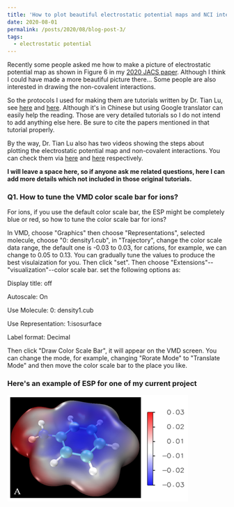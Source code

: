 ```yaml
---
title: 'How to plot beautiful electrostatic potential maps and NCI interactions'
date: 2020-08-01
permalink: /posts/2020/08/blog-post-3/
tags:
  - electrostatic potential
---
```


Recently some people asked me how to make a picture of electrostatic potential map as shown in Figure 6 in my [2020 JACS paper](https://pubs.acs.org/doi/abs/10.1021/jacs.0c05643).
Although I think I could have made a more beautiful picture there... Some people are also interested in drawing the non-covalent interactions.

So the protocols I used for making them are tutorials written by Dr. Tian Lu, see [here](http://sobereva.com/443) and [here](http://sobereva.com/68). Although it's in Chinese but using Google translator can easily help the reading. Those are very detailed tutorials so I do not intend to add anything else here. Be sure to cite the papers mentioned in that tutorial properly. 

By the way, Dr. Tian Lu also has two videos showing the steps about plotting the electrostatic potential map and non-covalent interactions. You can check them via [here](https://www.bilibili.com/video/BV17b411F7mh) and [here](https://www.bilibili.com/video/BV1KE411y79i) respectively.

**I will leave a space here, so if anyone ask me related questions, here I can add more details which not included in those original tutorials.**

### Q1. How to tune the VMD color scale bar for ions?

For ions, if you use the default color scale bar, the ESP might be completely blue or red, so how to tune the color scale bar for ions?

In VMD, choose "Graphics" then choose "Representations", selected molecule, choose "0: density1.cub", in "Trajectory", change the color scale data range, the default one is -0.03 to 0.03, for cations, for example, we can change to 0.05 to 0.13. You can gradually tune the values to produce the best visulaization for you. Then click "set". Then choose "Extensions"--"visualization"--color scale bar. set the following options as: 

Display title: off

Autoscale: On

Use Molecule: 0: density1.cub

Use Representation: 1:isosurface

Label format: Decimal

Then click "Draw Color Scale Bar", it will appear on the VMD screen. You can change the mode, for example, changing "Rorate Mode" to "Translate Mode" and then move the color scale bar to the place you like.

### Here's an example of ESP for one of my current project

![ESP-A](/images/ESP-A.png)
